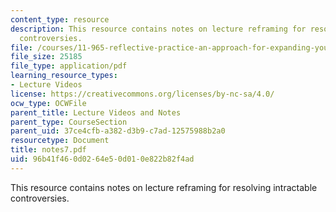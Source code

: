 ```yaml
---
content_type: resource
description: This resource contains notes on lecture reframing for resolving intractable
  controversies.
file: /courses/11-965-reflective-practice-an-approach-for-expanding-your-learning-frontiers-january-iap-2007/96b41f460d0264e50d010e822b82f4ad_notes7.pdf
file_size: 25185
file_type: application/pdf
learning_resource_types:
- Lecture Videos
license: https://creativecommons.org/licenses/by-nc-sa/4.0/
ocw_type: OCWFile
parent_title: Lecture Videos and Notes
parent_type: CourseSection
parent_uid: 37ce4cfb-a382-d3b9-c7ad-12575988b2a0
resourcetype: Document
title: notes7.pdf
uid: 96b41f46-0d02-64e5-0d01-0e822b82f4ad
---
```

This resource contains notes on lecture reframing for resolving intractable controversies.